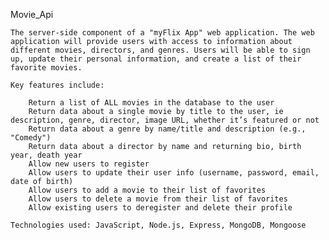 Movie_Api

    The server-side component of a "myFlix App" web application. The web application will provide users with access to information about different movies, directors, and genres. Users will be able to sign up, update their personal information, and create a list of their favorite movies.

    Key features include:

        Return a list of ALL movies in the database to the user
        Return data about a single movie by title to the user, ie description, genre, director, image URL, whether it’s featured or not
        Return data about a genre by name/title and description (e.g., "Comedy")
        Return data about a director by name and returning bio, birth year, death year
        Allow new users to register
        Allow users to update their user info (username, password, email, date of birth)
        Allow users to add a movie to their list of favorites
        Allow users to delete a movie from their list of favorites
        Allow existing users to deregister and delete their profile

    Technologies used: JavaScript, Node.js, Express, MongoDB, Mongoose